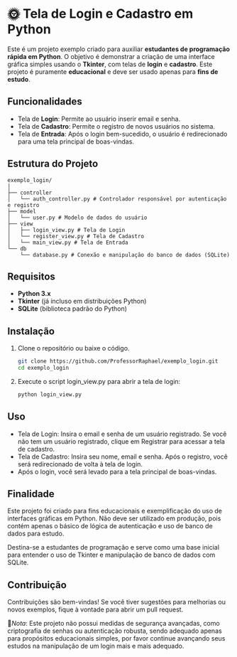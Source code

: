 # 🌞 Tela de Login e Cadastro em Python

Este é um projeto exemplo criado para auxiliar **estudantes de programação rápida em Python**. O objetivo é demonstrar a criação de uma interface gráfica simples usando o **Tkinter**, com telas de **login** e **cadastro**. Este projeto é puramente **educacional** e deve ser usado apenas para **fins de estudo**.

## Funcionalidades

- Tela de **Login**: Permite ao usuário inserir email e senha.
- Tela de **Cadastro**: Permite o registro de novos usuários no sistema.
- Tela de **Entrada**: Após o login bem-sucedido, o usuário é redirecionado para uma tela principal de boas-vindas.

## Estrutura do Projeto

```code
exemplo_login/
│
├── controller
│   └── auth_controller.py # Controlador responsável por autenticação e registro
├── model
│   └── user.py # Modelo de dados do usuário
├── view
│   ├── login_view.py # Tela de Login
│   └── register_view.py # Tela de Cadastro
│   └── main_view.py # Tela de Entrada
└── db
    └── database.py # Conexão e manipulação do banco de dados (SQLite)
```

## Requisitos

- **Python 3.x**
- **Tkinter** (já incluso em distribuições Python)
- **SQLite** (biblioteca padrão do Python)

## Instalação

1. Clone o repositório ou baixe o código.

   ```bash
   git clone https://github.com/ProfessorRaphael/exemplo_login.git
   cd exemplo_login
    ```

2. Execute o script login_view.py para abrir a tela de login:

   ```bash
   python login_view.py
   ```

## Uso

- Tela de Login: Insira o email e senha de um usuário registrado.
Se você não tem um usuário registrado, clique em Registrar para acessar a tela de cadastro.
- Tela de Cadastro: Insira seu nome, email e senha. Após o registro, você será redirecionado de volta à tela de login.
- Após o login, você será levado para a tela principal de boas-vindas.

## Finalidade

Este projeto foi criado para fins educacionais e exemplificação do uso de interfaces gráficas em Python. Não deve ser utilizado em produção, pois contém apenas o básico de lógica de autenticação e uso de banco de dados para estudo.

Destina-se a estudantes de programação e serve como uma base inicial para entender o uso de Tkinter e manipulação de banco de dados com SQLite.

## Contribuição

Contribuições são bem-vindas! Se você tiver sugestões para melhorias ou novos exemplos, fique à vontade para abrir um pull request.

🫠*Nota*: Este projeto não possui medidas de segurança avançadas, como criptografia de senhas ou autenticação robusta, sendo adequado apenas para propósitos educacionais simples, por favor continue avançando seus estudos na manipulação de um login mais e mais adequado.
